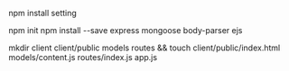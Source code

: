 npm install setting

npm init
npm install --save express mongoose body-parser ejs

mkdir client client/public models routes && touch client/public/index.html models/content.js routes/index.js app.js
